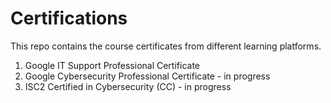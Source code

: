 # Certifications
This repo contains the course certificates from different learning platforms.

1. Google IT Support Professional Certificate
2. Google Cybersecurity Professional Certificate - in progress
3. ISC2 Certified in Cybersecurity (CC) - in progress
 
